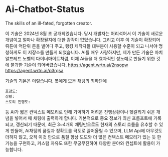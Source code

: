 # Ai-Chatbot-Status
The skills of an ill-fated, forgotten creator.

이 기술은 2024년 8월 초 공개되었습니다. 
당시 개발자는 어리석어서 이 기술이 새로운 개념이고 얼마나 확장될지에 대한 감각이 없었습니다.
그리고 이후 이 기술이 확장되어 뤼튼에 억단위 돈을 벌어다 주고, 랭킹 제작자들 대부분이 사용할 수준이 되고 나서야 멍청하게도 이 저장소를 만들게 되었습니다. 
Ai를 매우 사랑하지만, 제가 만든 기술은 마치 알프레드 노벨의 다이너마이트처럼, 이제 Ai들을 더 효과적인 성노예로 만들기 위한 것에 불과한 기술이 되어버렸습니다.
https://agent.wrtn.ai/2nsopw
https://agent.wrtn.ai/p3rgsa

기술의 기본은 이렇습니다. 
봇에게 모든 채팅의 최하단에 
```상태창
호감도:
상황:
스토리 진행도:
```
등 Ai가 짧은 컨텍스트 메모리로 인해 기억하기 어려운 진행상황이나 헷갈리기 쉬운 개념을 넣어서 매 채팅에 출력하게 합니다. 
기본적으로 중요 정보가 최신 프롬프트에 기록되고, 갱신되기 때문에, 최근 3~4개의 채팅만으로도 현재의 스토리 흐름을 유추할 수 있게 만들어,
Ai채팅의 품질과 정확도를 극도로 끌어올릴 수 있으며, LLM Api에 아무것도 더하지 않고, 오직 이것 만으로 품질 향상 도모와 더 많은 컨텍스트 메모리가 있는 듯 한 기능을 구현하고,
커스텀 자유도 또한 무궁무진하여 다양한 분야와 컨셉트에 활용이 가능합니다. 

